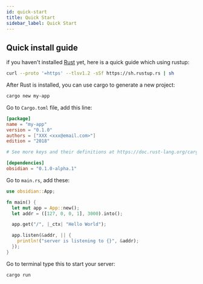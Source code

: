 ```yaml
---
id: quick-start
title: Quick Start 
sidebar_label: Quick Start 
---
```


## Quick install guide
if you haven't installed [Rust](https://www.rust-lang.org/) yet, here is a quick guide which using rustup:
```bash
curl --proto '=https' --tlsv1.2 -sSf https://sh.rustup.rs | sh
```
After Rust is installed, you can use cargo to generate a new project:
```bash
cargo new my-app
```
Go to `Cargo.toml` file, add this line:
```toml {10}
[package]
name = "my-app"
version = "0.1.0"
authors = ["XXX <xxx@email.com>"]
edition = "2018"

# See more keys and their definitions at https://doc.rust-lang.org/cargo/reference/manifest.html

[dependencies]
obsidian = "0.1.0-alpha.1"
```
Go to `main.rs`, add these:
```rust {1,4-11}
use obsidian::App;

fn main() {
  let mut app = App::new();
  let addr = ([127, 0, 0, 1], 3000).into();

  app.get("/", |_ctx| "Hello World");

  app.listen(&addr, || {
    println!("server is listening to {}", &addr);
  });
}
```

Go to terminal type this to start your server:
```bash
cargo run
```
